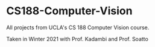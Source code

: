 # CS188-Computer-Vision

All projects from UCLA's CS 188 Computer Vision course.

Taken in Winter 2021 with Prof. Kadambi and Prof. Soatto